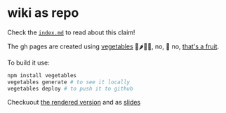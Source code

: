 # wiki as repo

Check the [`index.md`](./index.md) to read about this claim!

The gh pages are created using [vegetables](https://partageit.github.io/vegetables/index.html) 🍆🌶🥕🍅, no, 🍅 no, [that's a fruit](https://en.wikipedia.org/wiki/Tomato).

To build it use:

```bash
npm install vegetables
vegetables generate # to see it locally
vegetables deploy # to push it to github
```

Checkuout  [the rendered version](https://dpshelio.github.io/wiki_as_repo/) and as [slides](https://dpshelio.github.io/wiki_as_repo/index-slideshow.html)
